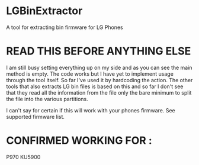 LGBinExtractor
==============

A tool for extracting bin firmware for LG Phones

READ THIS BEFORE ANYTHING ELSE
==============================
I am still busy setting everything up on my side and as you can see the 
main method is empty. The code works but I have yet to implement usage 
through the tool itself. So far I've used it by hardcoding the action. The
other tools that also extracts LG bin files is based on this and so far I don't
see that they read all the information from the file only the bare minimum to split
the file into the various partitions.

I can't say for certain if this will work with your phones firmware. See supported firmware list.

CONFIRMED WORKING FOR :
=======================
P970
KU5900
